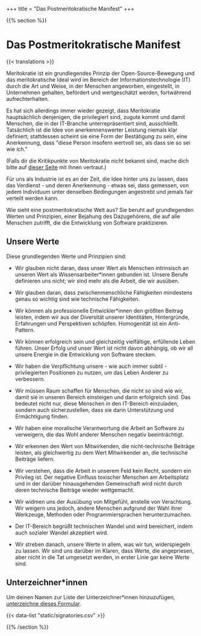 +++
title = "Das Postmeritokratische Manifest"
+++

{{% section %}}

# Das Postmeritokratische Manifest

{{< translations >}}

Meritokratie ist ein grundlegendes Prinzip der Open-Source-Bewegung und das meritokratische Ideal wird im Bereich der Informationstechnologie (IT) durch die Art und Weise, in der Menschen angeworben, eingestellt, in Unternehmen gehalten, befördert und wertgeschätzt werden, fortwährend aufrechterhalten.

Es hat sich allerdings immer wieder gezeigt, dass Meritokratie hauptsächlich denjenigen, die privilegiert sind, zugute kommt und damit Menschen, die in der IT-Branche unterrepräsentiert sind, ausschließt.
Tatsächlich ist die Idee von anerkennenswerter Leistung niemals klar definiert; stattdessen scheint sie eine Form der Bestätigung zu sein, eine Anerkennung, dass "diese Person insofern wertvoll sei, als dass sie so sei wie ich."

(Falls dir die Kritikpunkte von Meritokratie nicht bekannt sind, mache dich bitte auf <a href="/meritocracy/">dieser Seite</a> mit ihnen vertraut.)

Für uns als Industrie ist es an der Zeit, die Idee hinter uns zu lassen, dass das Verdienst - und deren Anerkennung - etwas sei, dass gemessen, von jedem Individuum  unter denselben Bedingungen angestrebt und jemals fair verteilt werden kann.

Wie sieht eine postmeritokratische Welt aus? Sie beruht auf grundlegenden Werten und Prinzipien, einer Bejahung des Dazugehörens, die auf alle Menschen zutrifft, die die Entwicklung von Software praktizieren.

## Unsere Werte

Diese grundlegenden Werte und Prinzipien sind:

* Wir glauben nicht daran, dass unser Wert als Menschen intrinsisch an unseren Wert als Wissensarbeiter*innen gebunden ist. Unsere Berufe definieren uns nicht; wir sind mehr als die Arbeit, die wir ausüben.

* Wir glauben daran, dass zwischenmenschliche Fähigkeiten mindestens genau so wichtig sind wie technische Fähigkeiten.

* Wir können als professionelle Entwickler*innen den größten Beitrag leisten, indem wir aus der Diversität unserer Identitäten, Hintergründe, Erfahrungen und Perspektiven schöpfen. Homogenität ist ein Anti-Pattern.

* Wir können erfolgreich sein und gleichzeitig vielfältige, erfüllende Leben führen. Unser Erfolg und unser Wert ist nicht davon abhängig, ob wir all unsere Energie in die Entwicklung von Software stecken.

* Wir haben die Verpflichtung unsere - wie auch immer subtil - privilegierten Positionen zu nutzen, um das Leben Anderer zu verbessern.

* Wir müssen Raum schaffen für Menschen, die nicht so sind wie wir, damit sie in unseren Bereich einsteigen und darin erfolgreich sind. Das bedeutet nicht nur, diese Menschen in den IT-Bereich einzuladen, sondern auch sicherzustellen, dass sie darin Unterstützung und Ermächtigung finden.

* Wir haben eine moralische Verantwortung die Arbeit an Software zu verweigern, die das Wohl anderer Menschen negativ beeinträchtigt.

* Wir erkennen den Wert von Mitwirkenden, die nicht-technische Beiträge leisten, als gleichwertig zu dem Wert Mitwirkender an, die technische Beiträge liefern.

* Wir verstehen, dass die Arbeit in unserem Feld kein Recht, sondern ein Privileg ist. Der negative Einfluss toxischer Menschen am Arbeitsplatz und in der darüber hinausgehenden Gemeinschaft wird nicht durch deren technische Beiträge wieder wettgemacht.

* Wir widmen uns der Ausübung von Mitgefühl, anstelle von Verachtung. Wir weigern uns jedoch, andere Menschen aufgrund der Wahl ihrer Werkzeuge, Methoden oder Programmiersprachen herunterzumachen.

* Der IT-Bereich begrüßt technischen Wandel und wird bereichert, indem auch sozialer Wandel akzeptiert wird.

* Wir streben danach, unsere Werte in allem, was wir tun, widerspiegeln zu lassen. Wir sind uns darüber im Klaren, dass Werte, die angepriesen, aber nicht in die Tat umgesetzt werden, in erster Linie gar keine Werte sind.


## Unterzeichner*innen


<p class="callout">
  Um deinen Namen zur Liste der Unterzeichner*innen hinzuzufügen, <a href="https://goo.gl/forms/9JT45K1iuKcBSPFj2">unterzeichne dieses Formular</a>.
</p>

{{< data-list "static/signatories.csv" >}}

{{% /section %}}
